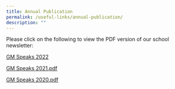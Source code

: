 ```yaml
---
title: Annual Publication
permalink: /useful-links/annual-publication/
description: ""
---
```

Please click on the following to view the PDF version of our school newsletter:  
  
[GM Speaks 2022](https://online.fliphtml5.com/qpmiu/tkjq/)

[GM Speaks 2021.pdf](https://geylangmethodistpri.moe.edu.sg/qql/slot/u176/2021/Useful%20Links/GM%20Speaks%202021.pdf)  

[GM Speaks 2020.pdf](https://geylangmethodistpri.moe.edu.sg/qql/slot/u176/2020/2020%20Useful%20Links/GM%20Speaks/GM%20Speaks%202020.pdf)